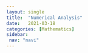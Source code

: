 ```yaml
---
layout: single
title:  "Numerical Analysis"
date:   2021-03-18
categories: [Mathematics]
sidebar: 
 nav: "navi"
---
```


<object data="/assets/mathematics/Numerical Analysis.pdf" type="application/pdf" width="100%" height="100%">
</object>
